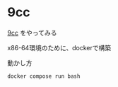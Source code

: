 # 9cc

[9cc](https://www.sigbus.info/compilerbook) をやってみる

x86-64環境のために、dockerで構築

動かし方

```bash
docker compose run bash
```
